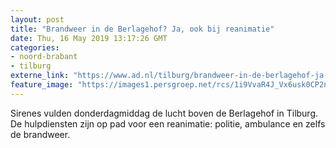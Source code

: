 ```yaml
---
layout: post
title: "Brandweer in de Berlagehof? Ja, ook bij reanimatie"
date: Thu, 16 May 2019 13:17:26 GMT
categories: 
- noord-brabant 
- tilburg 
externe_link: "https://www.ad.nl/tilburg/brandweer-in-de-berlagehof-ja-ook-bij-reanimatie~a71db6c9/"
feature_image: "https://images1.persgroep.net/rcs/1i9VvaR4J_Vx6usk0CP2nF6GrIQ/diocontent/148519723/_fitwidth/400/?appId=21791a8992982cd8da851550a453bd7f&quality=0.7"
---
```


Sirenes vulden donderdagmiddag de lucht boven de Berlagehof in Tilburg. De hulpdiensten zijn op pad voor een reanimatie: politie, ambulance en zelfs de brandweer.
